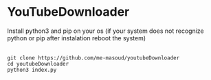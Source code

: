 # YouTubeDownloader

Install python3 and pip on your os (if your system does not recognize python or pip after instalation reboot the system)


<br>
<code>git clone https://github.com/me-masoud/youtubeDownloader</code>

<br>
<code>cd youtubeDownloader</code>

<br>
 <code>python3 index.py</code>
